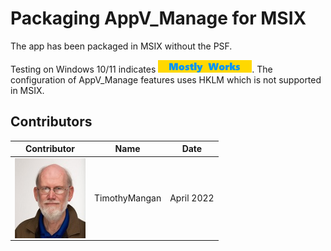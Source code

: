 # Packaging AppV_Manage for MSIX

The app has been packaged in MSIX without the PSF.


Testing on Windows 10/11 indicates [<img src="/media/CatMostlyWorks.png" alt="Mostly Works" />](/media/CatMostlyWorks.png).  The configuration of AppV_Manage features uses HKLM which is not supported in MSIX.


## Contributors

| Contributor | Name | Date |
|----|----|----|
| [<img src="/media/Contributors/TimMangan.jpg" align="left" Height="128" />](/media/Contributors/TimMangan.jpg) | TimothyMangan | April 2022 |


